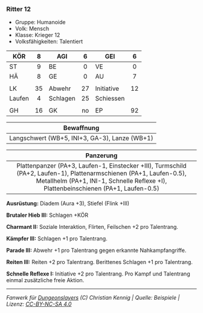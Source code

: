 ### Ritter 12

- Gruppe: Humanoide
- Volk: Mensch
- Klasse: Krieger 12
- Volksfähigkeiten: Talentiert

| KÖR    |  8  | AGI      |  6  | GEI        |  6  |
| ------ | :-: | -------- | :-: | ---------- | :-: |
| ST     |  9  | BE       |  0  | VE         |  0  |
| HÄ     |  8  | GE       |  0  | AU         |  7  |
|        |     |          |     |            |     |
| LK     | 35  | Abwehr   | 27  | Initiative | 12  |
| Laufen |  4  | Schlagen | 25  | Schiessen  |     |
|        |     |          |     |            |     |
| GH     | 16  | GK       | no  | EP         | 92  |

|                  Bewaffnung                   |
| :-------------------------------------------: |
| Langschwert (WB+5, INI+3, GA-3), Lanze (WB+1) |

|                                                                                                 Panzerung                                                                                                  |
| :--------------------------------------------------------------------------------------------------------------------------------------------------------------------------------------------------------: |
| Plattenpanzer (PA+3, Laufen-1, Einstecker +III), Turmschild (PA+2, Laufen-1), Plattenarmschienen (PA+1, Laufen-0.5), Metallhelm (PA+1, INI-1, Schnelle Reflexe +I), Plattenbeinschienen (PA+1, Laufen-0.5) |

**Ausrüstung:** Diadem (Aura +3), Stiefel (Flink +III)

**Brutaler Hieb III:** Schlagen +KÖR

**Charmant II:** Soziale Interaktion, Flirten, Feilschen +2 pro Talentrang.

**Kämpfer III:** Schlagen +1 pro Talentrang.

**Parade III:** Abwehr +1 pro Talentrang gegen erkannte Nahkampfangriffe.

**Reiten III:** Reiten +2 pro Talentrang. Berittenes Schlagen +1 pro Talentrang.

**Schnelle Reflexe I:** Initiative +2 pro Talentrang. Pro Kampf und Talentrang einmal zusätzliche freie Aktion.

---

_Fanwerk für [Dungeonslayers](https://www.dungeonslayers.net/) (C) Christian Kennig | Quelle: Beispiele | Lizenz: [CC-BY-NC-SA 4.0](https://creativecommons.org/licenses/by-nc-sa/4.0/deed.de)_
